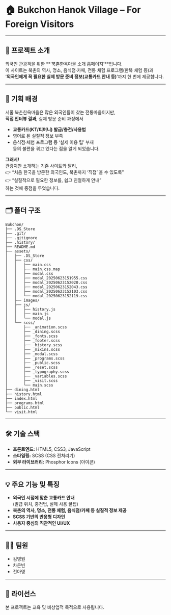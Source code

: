 # 🏠 Bukchon Hanok Village – For Foreign Visitors

---

## 📌 프로젝트 소개

외국인 관광객을 위한 **‘북촌한옥마을 소개 홈페이지’**입니다.  
이 사이트는 북촌의 역사, 명소, 음식점·카페, 전통 체험 프로그램(한복 체험 등)과  
‘**외국인에게 꼭 필요한 실제 방문 준비 정보(교통카드 안내 등)**’까지 한 번에 제공합니다.

---

## 🚩 기획 배경

서울 북촌한옥마을은 많은 외국인들이 찾는 전통마을이지만,  
**직접 인터뷰 결과**, 실제 방문 준비 과정에서  
- **교통카드(KT/티머니) 발급/충전/사용법**  
- 영어로 된 실질적 정보 부족  
- 음식점·체험 프로그램 등 ‘실제 이용 팁’ 부재  
등의 불편을 겪고 있다는 점을 알게 되었습니다.

**그래서!**  
관광지만 소개하는 기존 사이트와 달리,  
👉 “처음 한국을 방문한 외국인도, 북촌까지 ‘직접’ 올 수 있도록”  
👉 “실질적으로 필요한 정보를, 쉽고 친절하게 안내”  
하는 것에 중점을 두었습니다.

---

## 🗂️ 폴더 구조
```
Bukchon/
├── .DS_Store
├── .git/
├── .gitignore
├── .history/
├── README.md
├── assets/
│   ├── .DS_Store
│   ├── css/
│   │   ├── main.css
│   │   ├── main.css.map
│   │   ├── modal.css
│   │   ├── modal_20250623151955.css
│   │   ├── modal_20250623152020.css
│   │   ├── modal_20250623152043.css
│   │   ├── modal_20250623152103.css
│   │   └── modal_20250623152119.css
│   ├── images/
│   ├── js/
│   │   ├── history.js
│   │   ├── main.js
│   │   └── modal.js
│   └── scss/
│       ├── _animation.scss
│       ├── _dining.scss
│       ├── _fonts.scss
│       ├── _footer.scss
│       ├── _history.scss
│       ├── _mixins.scss
│       ├── _modal.scss
│       ├── _programs.scss
│       ├── _public.scss
│       ├── _reset.scss
│       ├── _typography.scss
│       ├── _variables.scss
│       ├── _visit.scss
│       └── main.scss
├── dining.html
├── history.html
├── index.html
├── programs.html
├── public.html
└── visit.html
```

---

## 🛠️ 기술 스택

- **프론트엔드:** HTML5, CSS3, JavaScript
- **스타일링:** SCSS (CSS 전처리기)
- **외부 라이브러리:** Phosphor Icons (아이콘)

---

## 💡 주요 기능 및 특징

- **외국인 시점에 맞춘 교통카드 안내**  
  (발급 위치, 충전법, 실제 사용 꿀팁)
- **북촌의 역사, 명소, 전통 체험, 음식점/카페 등 실질적 정보 제공**
- **SCSS 기반의 반응형 디자인**
- **사용자 중심의 직관적인 UI/UX**

---

## 👩‍💻 팀원

- 김영원
- 차은빈
- 전아영

---

## 📝 라이선스

본 프로젝트는 교육 및 비상업적 목적으로 사용됩니다.
